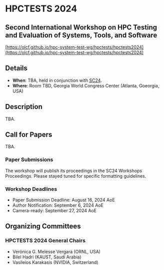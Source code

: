 # HPCTESTS 2024
## Second International Workshop on HPC Testing and Evaluation of Systems, Tools, and Software
[https://olcf.github.io/hpc-system-test-wg/hpctests/hpctests2024](https://olcf.github.io/hpc-system-test-wg/hpctests/hpctests2024)

## Details
* **When**: TBA, held in conjunction with [SC24](https://sc24.supercomputing.org/).
* **Where**: Room TBD, Georgia World Congress Center (Atlanta, Goeorgia, USA)

## Description
TBA.

## Call for Papers 
TBA.

### Paper Submissions
The workshop will publish its proceedings in the SC24 Workshops Proceedings. Please stayed tuned for specific formatting guidelines.

### Workshop Deadlines
* Paper Submission Deadline: August 16, 2024 AoE
* Author Notification: September 6, 2024 AoE
* Camera-ready: September 27, 2024 AoE

## Organizing Committees
### HPCTESTS 2024 General Chairs
* Verónica G. Melesse Vergara (ORNL, USA)
* Bilel Hadri (KAUST, Saudi Arabia)
* Vasileios Karakasis (NVIDIA, Switzerland) 



